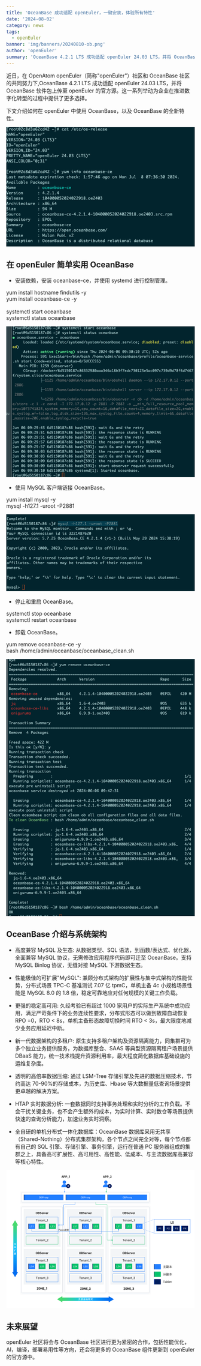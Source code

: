 ```yaml
---
title: 'OceanBase 成功适配 openEuler，一键安装，体验所有特性'
date: '2024-08-02'
category: news
tags:
  - openEuler
banner: 'img/banners/20240810-ob.png'
author: 'openEuler'
summary: 'OceanBase 4.2.1 LTS 成功适配 openEuler 24.03 LTS，并将 OceanBase 软件包上传至 openEuler 的官方源。'
---
```





近日，在 OpenAtom openEuler（简称\"openEuler\"）社区和 OceanBase 社区的共同努力下,OceanBase 4.2.1 LTS 成功适配 openEuler 24.03 LTS，并将 OceanBase 软件包上传至 openEuler 的官方源。这一系列举动为企业在推进数字化转型的过程中提供了更多选择。


下文介绍如何在 openEuler 中使用 OceanBase，以及 OceanBase 的全新特性。


![image2](./media/image1.png)

**在 openEuler 简单实用 OceanBase**
-----------------------------------

-   安装依赖，安装 oceanbase-ce，并使用 systemd 进行控制管理。

yum install hostname findutils -y\
yum install oceanbase-ce -y\
\
systemctl start oceanbase\
systemctl status oceanbase



![image2](./media/image2.png)

-   使用 MySQL 客户端链接 OceanBase。

yum install mysql -y\
mysql -h127.1 -uroot -P2881



![image2](./media/image3.png)

-   停止和重启 OceanBase。

systemctl stop oceanbase\
systemctl restart oceanbase

-   卸载 OceanBase。

yum remove oceanbase-ce -y\
bash /home/admin/oceanbase/oceanbase\_clean.sh



![image2](./media/image4.png)


**OceanBase 介绍与系统架构**
----------------------------

-   高度兼容 MySQL 及生态: 从数据类型、SQL
    语法，到函数/表达式、优化器，全面兼容 MySQL
    协议，无需修改应用程序代码即可迁至 OceanBase。支持 MySQL Binlog
    协议，无缝对接 MySQL 下游数据生态。

-   性能极佳的可扩展"MySQL":
    兼顾分布式架构的扩展性与集中式架构的性能优势，分布式场景 TPC-C
    基准测试 7.07 亿 tpmC，单机主备 4c 小规格场景性能是 MySQL 8.0 的 1.8
    倍，稳定可靠地应对任何规模的关键工作负载。

-   更强的稳定高可用: 久经考验已有超过 1000
    家用户的实际生产系统中成功应用，满足严苛条件下的业务连续性要求，分布式形态可以做到故障自动恢复
    RPO =0，RTO \< 8s，单机主备形态故障切换时间 RTO \<
    3s，最大限度地减少业务应用延迟中断。

-   新一代数据架构的多租户:
    原生支持多租户架构及资源隔离能力，同集群可为多个独立业务提供服务，为数据库整合、SAAS
    等典型资源隔离租户场景提供 DBaaS
    能力，统一技术栈提升资源利用率，最大程度简化数据库基础设施的运维复杂度。

-   透明的高倍率数据压缩: 通过 LSM-Tree
    存储引擎及先进的数据压缩技术，节约高达
    70-90%的存储成本，为历史库、Hbase
    等大数据量低查询场景提供更卓越的解决方案。

-   HTAP 实时数据分析:
    一套数据同时支持事务处理和实时分析的工作负载。不会干扰关键业务，也不会产生额外的成本，为实时计算、实时数仓等场景提供快速的查询分析能力，加速业务实时洞察。

-   全自研的单机分布式一体化数据库：OceanBase
    数据库采用无共享（Shared-Nothing）分布式集群架构，各个节点之间完全对等，每个节点都有自己的
    SQL 引擎、存储引擎、事务引擎，运行在普通 PC
    服务器组成的集群之上，具备高可扩展性、高可用性、高性能、低成本、与主流数据库高兼容等核心特性。



![image2](./media/image5.png)

**未来展望**
------------

openEuler 社区将会与 OceanBase
社区进行更为紧密的合作，包括性能优化，AI，编译，部署易用性等方向，还会将更多的
OceanBase 组件更新到 openEuler 的官方源中。
